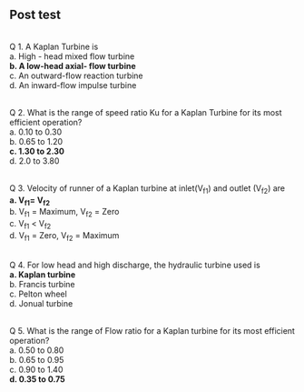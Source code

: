 ## Post test
<br>
Q 1. A Kaplan Turbine is<br>
a. High - head mixed flow turbine<br>
<b>b. A low-head axial- flow turbine</b><br>
c. An outward-flow reaction turbine<br>
d. An inward-flow impulse turbine<br><br>

Q 2. What is the range of speed ratio Ku for a Kaplan Turbine for its most efficient operation?<br>
a. 0.10 to 0.30<br>
b. 0.65 to 1.20<br>
<b>c. 1.30 to 2.30</b><br>
d. 2.0 to 3.80<br><br>

Q 3. Velocity of runner of a Kaplan turbine at inlet(V<sub>f1</sub>) and outlet (V<sub>f2</sub>) are<br>
<b>a. V<sub>f1</sub>= V<sub>f2</sub></b><br>
b. V<sub>f1</sub> = Maximum, V<sub>f2</sub> = Zero<br>
c. V<sub>f1</sub> < V<sub>f2</sub><br>
d. V<sub>f1</sub> = Zero, V<sub>f2</sub> = Maximum<br><br>

Q 4. For low head and high discharge, the hydraulic turbine used is<br>
<b>a. Kaplan turbine</b><br>
b. Francis turbine<br>
c. Pelton wheel<br>
d. Jonual turbine<br><br>

Q 5. What is the range of Flow ratio for a Kaplan turbine for its most efficient operation?<br>
a. 0.50 to 0.80<br>
b. 0.65 to 0.95<br>
c. 0.90 to 1.40<br>
<b>d. 0.35 to 0.75</b><br><br>
